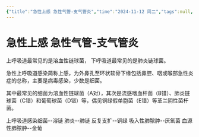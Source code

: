 ```yaml
---
{"title":"急性上感 急性气管-支气管炎","time":"2024-11-12 周二","tags":null,"dg-publish":true,"permalink":"/200 学习/208 内科学/第02篇 呼吸系统/第02章 急性上感、气管-支气管炎/急性上感 急性气管-支气管炎/","dgPassFrontmatter":true,"created":"2024-11-12T14:46:46.000+08:00","updated":"2024-11-12T14:50:00.000+08:00"}
---
```


# 急性上感 急性气管-支气管炎
上呼吸道最常见的是溶血性链球菌，
下呼吸道最常见的是肺炎链球菌。

急性上呼吸道感染简称上感，为外鼻孔至环状软骨下缘包括鼻腔、咽或喉部急性炎症的总称，主要是病毒感染，少数是细菌。

其中最常见的细菌为溶血性链球菌（A对），其次是流感嗜血杆菌（B错）、肺炎链球菌（C错）和葡萄球菌（D错）等，偶见铜绿假单胞菌（E错）等革兰阴性菌杆菌。

上呼吸道感染细菌--溶链
肺炎--肺链
反复支扩--铜绿
吸入性肺脓肿--厌氧菌
血源性肺脓肿--金葡


















































































































































































































































































































































































































































